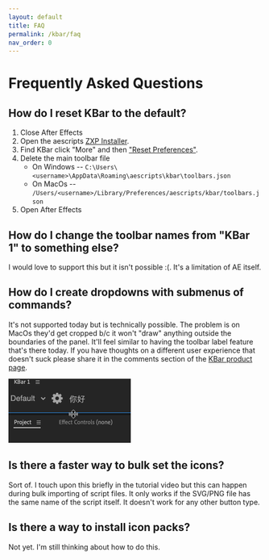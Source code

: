 ```yaml
---
layout: default
title: FAQ
permalink: /kbar/faq
nav_order: 0
---
```


# Frequently Asked Questions

## How do I reset KBar to the default?
1. Close After Effects
1. Open the aescripts [ZXP Installer](http://aescripts.com/learn/zxp-installer/).
1. Find KBar click "More" and then ["Reset Preferences"](https://aescripts.com/knowledgebase/index/view/faq/zxp-installer-faq/).
1. Delete the main toolbar file
   * On Windows -- `C:\Users\<username>\AppData\Roaming\aescripts\kbar\toolbars.json`
   * On MacOs --  `/Users/<username>/Library/Preferences/aescripts/kbar/toolbars.json`
1. Open After Effects


## How do I change the toolbar names from "KBar 1" to something else?
I would love to support this but it isn't possible :(.  It's a limitation of AE itself.

## How do I create dropdowns with submenus of commands?
It's not supported today but is technically possible. The problem is on MacOs they'd get cropped b/c it won't "draw" anything outside the boundaries of the panel.  It'll feel similar to having the toolbar label feature that's there today.  If you have thoughts on a different user experience that doesn't suck please share it in the comments section of the [KBar product page](https://aescripts.com/kbar/).

![dropdowns being cropped on Mac](/assets/switch-toolbar.gif)

## Is there a faster way to bulk set the icons?
Sort of.  I touch upon this briefly in the tutorial video but this can happen during bulk importing of script files. It only works if the SVG/PNG file has the same name of the script itself. It doesn't work for any other button type.

## Is there a way to install icon packs?
Not yet. I'm still thinking about how to do this.